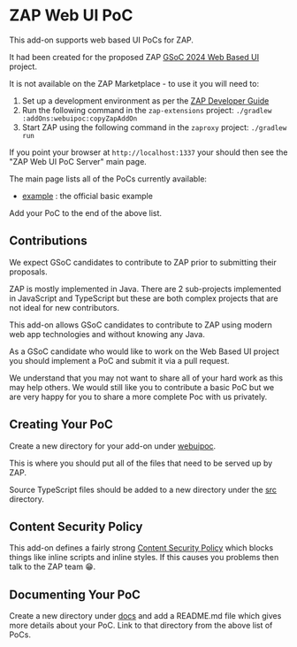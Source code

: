 # ZAP Web UI PoC

This add-on supports web based UI PoCs for ZAP.

It had been created for the proposed ZAP [GSoC 2024 Web Based UI](https://www.zaproxy.org/docs/gsoc/2024/#web-based-ui) project.

It is not available on the ZAP Marketplace - to use it you will need to:

1. Set up a development environment as per the [ZAP Developer Guide](https://www.zaproxy.org/docs/developer/)
1. Run the following command in the `zap-extensions` project: `./gradlew :addOns:webuipoc:copyZapAddOn`
1. Start ZAP using the following command in the `zaproxy` project: `./gradlew run`

If you point your browser at `http://localhost:1337` your should then see the "ZAP Web UI PoC Server" main page.

The main page lists all of the PoCs currently available:

* [example](docs/example) : the official basic example

Add your PoC to the end of the above list.

## Contributions

We expect GSoC candidates to contribute to ZAP prior to submitting their proposals.

ZAP is mostly implemented in Java. There are 2 sub-projects implemented in JavaScript and TypeScript but these are both complex projects that are not ideal for new contributors.

This add-on allows GSoC candidates to contribute to ZAP using modern web app technologies and without knowing any Java.

As a GSoC candidate who would like to work on the Web Based UI project you should implement a PoC and submit it via a pull request.

We understand that you may not want to share all of your hard work as this may help others.
We would still like you to contribute a basic PoC but we are very happy for you to share a more complete Poc with us privately.

## Creating Your PoC

Create a new directory for your add-on under [webuipoc](src/main/zapHomeFiles/webuipoc).

This is where you should put all of the files that need to be served up by ZAP.

Source TypeScript files should be added to a new directory under the [src](src) directory.

## Content Security Policy

This add-on defines a fairly strong [Content Security Policy](https://developer.mozilla.org/en-US/docs/Web/HTTP/CSP)
which blocks things like inline scripts and inline styles.
If this causes you problems then talk to the ZAP team :grin:.

## Documenting Your PoC

Create a new directory under [docs](docs) and add a README.md file which gives more details about your PoC.
Link to that directory from the above list of PoCs.